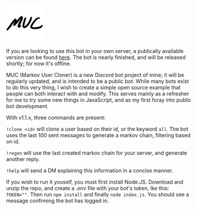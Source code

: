 <img src="./media/MUC_t.png" width="100">

If you are looking to use this bot in your own server, a publically available version can be found [here](https://discordapp.com/api/oauth2/authorize?client_id=689992764020097082&permissions=68608&scope=bot). The bot is nearly finished, and will be released shortly; for now it's offline.


MUC (Markov User Cloner) is a new Discord bot project of mine; it will be regularly updated, and is intended to be a public bot. While many bots exist to do this very thing, I wish to create a simple open source example that people can both interact with and modify. This serves mainly as a refresher for me to try some new things in JavaScript, and as my first foray into public bot development.               

With v1.1.x, three commands are present:

`!clone <id>` will clone a user based on their id, or the keyword `all`.
The bot uses the last 100 sent messages to generate a markov chain, filtering based on id.

`!regen` will use the last created markov chain for your server, and generate another reply.

`!help` will send a DM explaining this information in a concise manner.

If you wish to run it youself, you must first install Node.JS. Download and unzip the repo, and create a *.env* file with your bot's token, lke this: `TOKEN=""`. Then run `npm install` and finally `node index.js`. You should see a message confrming the bot has logged in.
